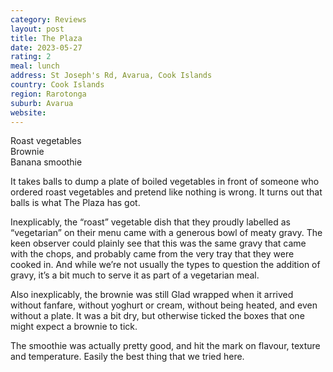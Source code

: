 ```yaml
---
category: Reviews
layout: post
title: The Plaza
date: 2023-05-27
rating: 2
meal: lunch
address: St Joseph's Rd, Avarua, Cook Islands
country: Cook Islands
region: Rarotonga
suburb: Avarua
website:
---
```

Roast vegetables  
Brownie  
Banana smoothie  

It takes balls to dump a plate of boiled vegetables in front of someone who ordered roast vegetables and pretend like nothing is wrong. It turns out that balls is what The Plaza has got.  

Inexplicably, the “roast” vegetable dish that they proudly labelled as “vegetarian” on their menu came with a generous bowl of meaty gravy. The keen observer could plainly see that this was the same gravy that came with the chops, and probably came from the very tray that they were cooked in. And while we’re not usually the types to question the addition of gravy, it’s a bit much to serve it as part of a vegetarian meal. 

Also inexplicably, the brownie was still Glad wrapped when it arrived without fanfare, without yoghurt or cream, without being heated, and even without a plate. It was a bit dry, but otherwise ticked the boxes that one might expect a brownie to tick.

The smoothie was actually pretty good, and hit the mark on flavour, texture and temperature. Easily the best thing that we tried here.
